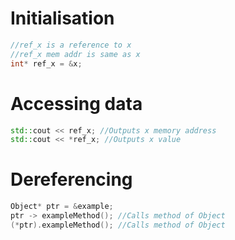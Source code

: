 # Initialisation
```cpp
//ref_x is a reference to x
//ref_x mem addr is same as x
int* ref_x = &x;
```

# Accessing data
```cpp
std::cout << ref_x; //Outputs x memory address
std::cout << *ref_x; //Outputs x value
```

# Dereferencing
```cpp
Object* ptr = &example;
ptr -> exampleMethod(); //Calls method of Object
(*ptr).exampleMethod(); //Calls method of Object
```

